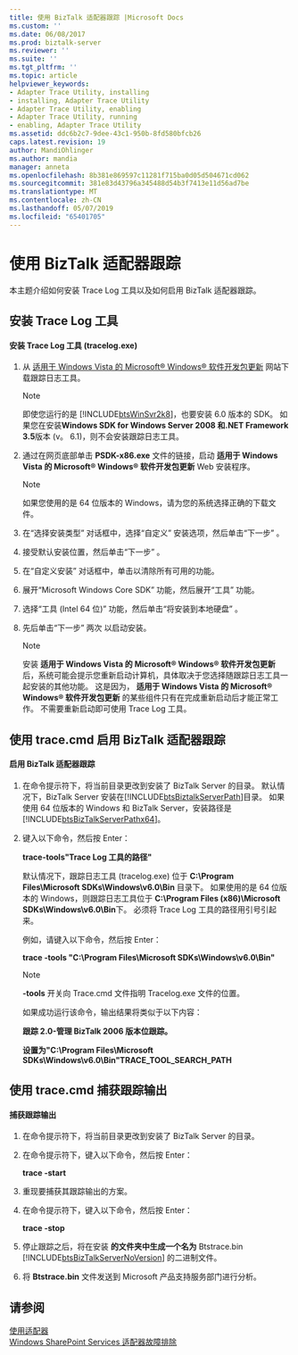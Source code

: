 ```yaml
---
title: 使用 BizTalk 适配器跟踪 |Microsoft Docs
ms.custom: ''
ms.date: 06/08/2017
ms.prod: biztalk-server
ms.reviewer: ''
ms.suite: ''
ms.tgt_pltfrm: ''
ms.topic: article
helpviewer_keywords:
- Adapter Trace Utility, installing
- installing, Adapter Trace Utility
- Adapter Trace Utility, enabling
- Adapter Trace Utility, running
- enabling, Adapter Trace Utility
ms.assetid: ddc6b2c7-9dee-43c1-950b-8fd580bfcb26
caps.latest.revision: 19
author: MandiOhlinger
ms.author: mandia
manager: anneta
ms.openlocfilehash: 8b381e869597c11281f715ba0d05d504671cd062
ms.sourcegitcommit: 381e83d43796a345488d54b3f7413e11d56ad7be
ms.translationtype: MT
ms.contentlocale: zh-CN
ms.lasthandoff: 05/07/2019
ms.locfileid: "65401705"
---
```

# <a name="using-biztalk-adapter-tracing"></a>使用 BizTalk 适配器跟踪
本主题介绍如何安装 Trace Log 工具以及如何启用 BizTalk 适配器跟踪。  
  
## <a name="install-the-trace-log-tool"></a>安装 Trace Log 工具  
  
#### <a name="to-install-the-trace-log-tool-tracelogexe"></a>安装 Trace Log 工具 (tracelog.exe)  
  
1. 从 [适用于 Windows Vista 的 Microsoft® Windows® 软件开发包更新](http://go.microsoft.com/fwlink/?LinkId=128279) 网站下载跟踪日志工具。  
  
   > [!NOTE]
   >  即使您运行的是 [!INCLUDE[btsWinSvr2k8](../includes/btswinsvr2k8-md.md)]，也要安装 6.0 版本的 SDK。 如果您在安装**Windows SDK for Windows Server 2008 和.NET Framework 3.5**版本 (v。 6.1)，则不会安装跟踪日志工具。  
  
2. 通过在网页底部单击 **PSDK-x86.exe** 文件的链接，启动 **适用于 Windows Vista 的 Microsoft® Windows® 软件开发包更新** Web 安装程序。  
  
   > [!NOTE]
   >  如果您使用的是 64 位版本的 Windows，请为您的系统选择正确的下载文件。  
  
3. 在“选择安装类型”  对话框中，选择“自定义”  安装选项，然后单击“下一步” 。  
  
4. 接受默认安装位置，然后单击“下一步” 。  
  
5. 在“自定义安装”  对话框中，单击以清除所有可用的功能。  
  
6. 展开“Microsoft Windows Core SDK”  功能，然后展开“工具”  功能。  
  
7. 选择“工具 (Intel 64 位)”  功能，然后单击“将安装到本地硬盘” 。  
  
8. 先后单击“下一步” 两次  以启动安装。  
  
   > [!NOTE]
   >  安装 **适用于 Windows Vista 的 Microsoft® Windows® 软件开发包更新** 后，系统可能会提示您重新启动计算机，具体取决于您选择随跟踪日志工具一起安装的其他功能。 这是因为， **适用于 Windows Vista 的 Microsoft® Windows® 软件开发包更新** 的某些组件只有在完成重新启动后才能正常工作。 不需要重新启动即可使用 Trace Log 工具。  
  
## <a name="enable-biztalk-adapter-tracing-with-tracecmd"></a>使用 trace.cmd 启用 BizTalk 适配器跟踪  
  
#### <a name="to-enable-biztalk-adapter-tracing"></a>启用 BizTalk 适配器跟踪  
  
1. 在命令提示符下，将当前目录更改到安装了 BizTalk Server 的目录。 默认情况下，BizTalk Server 安装在[!INCLUDE[btsBiztalkServerPath](../includes/btsbiztalkserverpath-md.md)]目录。  如果使用 64 位版本的 Windows 和 BizTalk Server，安装路径是[!INCLUDE[btsBizTalkServerPathx64](../includes/btsbiztalkserverpathx64-md.md)]。  
  
2. 键入以下命令，然后按 Enter：  
  
    **trace-tools"Trace Log 工具的路径"**  
  
    默认情况下，跟踪日志工具 (tracelog.exe) 位于 **C:\Program Files\Microsoft SDKs\Windows\v6.0\Bin** 目录下。 如果使用的是 64 位版本的 Windows，则跟踪日志工具位于 **C:\Program Files (x86)\Microsoft SDKs\Windows\v6.0\Bin**下。  必须将 Trace Log 工具的路径用引号引起来。  
  
    例如，请键入以下命令，然后按 Enter：  
  
    **trace -tools "C:\Program Files\Microsoft SDKs\Windows\v6.0\Bin"**  
  
   > [!NOTE]
   >   **-tools** 开关向 Trace.cmd 文件指明 Tracelog.exe 文件的位置。  
   >   
   >  如果成功运行该命令，输出结果将类似于以下内容：  
   >   
   >  **跟踪 2.0-管理 BizTalk 2006 版本位跟踪。**  
   >   
   >  **设置为"C:\Program Files\Microsoft SDKs\Windows\v6.0\Bin"TRACE_TOOL_SEARCH_PATH**  
  
## <a name="capture-trace-output-with-tracecmd"></a>使用 trace.cmd 捕获跟踪输出  
  
#### <a name="to-capture-trace-output"></a>捕获跟踪输出  
  
1. 在命令提示符下，将当前目录更改到安装了 BizTalk Server 的目录。  
  
2. 在命令提示符下，键入以下命令，然后按 Enter：  
  
    **trace -start**  
  
3. 重现要捕获其跟踪输出的方案。  
  
4. 在命令提示符下，键入以下命令，然后按 Enter：  
  
    **trace -stop**  
  
5. 停止跟踪之后，将在安装 **的文件夹中生成一个名为** Btstrace.bin [!INCLUDE[btsBizTalkServerNoVersion](../includes/btsbiztalkservernoversion-md.md)] 的二进制文件。  
  
6. 将 **Btstrace.bin** 文件发送到 Microsoft 产品支持服务部门进行分析。  
  
## <a name="see-also"></a>请参阅  
 [使用适配器](../core/using-adapters.md)   
 [Windows SharePoint Services 适配器故障排除](../core/troubleshooting-the-windows-sharepoint-services-adapter.md)
